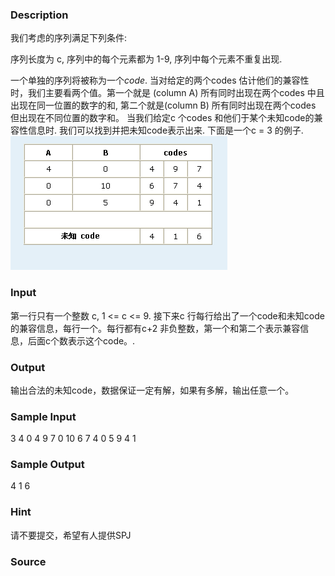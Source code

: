 
### Description
我们考虑的序列满足下列条件: 

序列长度为 c, 
序列中的每个元素都为 1-9, 
序列中每个元素不重复出现. 

一个单独的序列将被称为一个*code*. 
当对给定的两个codes 估计他们的兼容性时，我们主要看两个值。第一个就是 (column A) 所有同时出现在两个codes 中且出现在同一位置的数字的和, 第二个就是(column B) 所有同时出现在两个codes 但出现在不同位置的数字和。
当我们给定c 个codes 和他们于某个未知code的兼容性信息时. 我们可以找到并把未知code表示出来. 下面是一个c = 3 的例子.
![](/JudgeOnline/upload/201203/1(1).jpg)

### Input
第一行只有一个整数 c, 1 <= c <= 9. 接下来c 行每行给出了一个code和未知code的兼容信息，每行一个。每行都有c+2 非负整数，第一个和第二个表示兼容信息，后面c个数表示这个code。.
### Output
输出合法的未知code，数据保证一定有解，如果有多解，输出任意一个。
### Sample Input
3
4 0 4 9 7
0 10 6 7 4
0 5 9 4 1

### Sample Output
4 1 6
### Hint
请不要提交，希望有人提供SPJ
### Source
